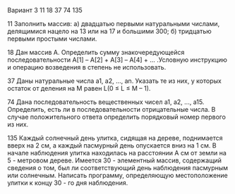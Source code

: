 Вариант 3 
11 18 37 74 135

11 Заполнить массив:
а) двадцатью первыми натуральными числами, делящимися нацело на 13 или на 17 и большими 300;
б) тридцатью первыми простыми числами.

18 Дан массив A. Определить сумму знакочередующейся последовательности A[1] – А[2] + А[3] – A[4] + ... .Условную инструкцию и операцию возведения в степень не использовать.

37 Даны натуральные числа а1, а2, ..., an. Указать те из них, у которых остаток от деления на М равен L(0 ≤ L ≤ M – 1).

74 Дана последовательность вещественных чисел а1, a2, ..., а15. Определить, есть ли в последовательности отрицательные числа. В случае положительного ответа определить порядковый номер первого из них.

135 Каждый солнечный день улитка, сидящая на дереве, поднимается вверх на 2 см, а каждый пасмурный день опускается вниз на 1 см. В начале наблюдения улитка находилась на расстоянии А см от земли на 5 - метровом дереве.  Имеется 30 - элементный массив, содержащий сведения о том, был ли соответствующий день наблюдения пасмурным или солнечным.  Написать программу, определяющую местоположение улитки к концу 30 - го дня наблюдения.
